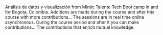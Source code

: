 Análisis de datos y visualización from Mintic Talento Tech Boot camp in and for Bogota, Colombia.
Additions are made during the course and after this course with more contributions...
The sessions are in real time online asynchronous. During the course period and after it you can make contributions...
The contributions that enrich mutual knowledge.
